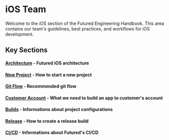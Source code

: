 # iOS Team

Welcome to the iOS section of the Futured Engineering Handbook. This area contains our team's guidelines, best practices, and workflows for iOS development.

## Key Sections

#### [Architecture](ios_architecture.md) - Futured iOS architecture

#### [New Project](ios_new_project.md) - How to start a new project

#### [Git Flow](ios_git_flow.md) - Recommended git flow

#### [Customer Account](ios_customer_account.md) - What we need to build an app to customer's account

#### [Builds](ios_builds.md) - Informations about project configurations

#### [Release](ios_release.md) - How to create a release build

#### [CI/CD](ios_ci_cd.md) - Informations about Futured's CI/CD
